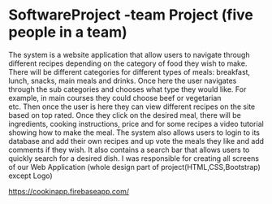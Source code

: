 # SoftwareProject -team Project (five people in a team)
The system is a website application that allow users to navigate through different recipes depending on the category of food they wish to make. There will be different categories for different types of meals: breakfast, lunch, snacks, main meals and drinks.  Once here the user navigates through the sub categories and chooses what type they would like. For example, in main courses they could choose beef or vegetarian <br>etc. Then once the user is here they can view different recipes on the site based on top rated. Once they click on the desired meal, there will be ingredients, cooking instructions, price and for some recipes a video tutorial showing how to make the meal.  The system also allows users to login to its database and add their own recipes and up vote the meals they like and add comments if they wish. It also contains a search bar that allows users to quickly search for a desired dish.
I was responsible for creating all screens of our Web Application (whole design part of project(HTML,CSS,Bootstrap) except Logo)

https://cookinapp.firebaseapp.com/
